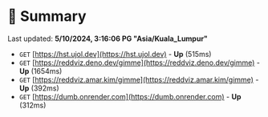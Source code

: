 # 📖 Summary
Last updated: **5/10/2024, 3:16:06 PG "Asia/Kuala_Lumpur"**

- `GET` [https://hst.ujol.dev](https://hst.ujol.dev) - **Up** (515ms)
- `GET` [https://reddviz.deno.dev/gimme](https://reddviz.deno.dev/gimme) - **Up** (1654ms)
- `GET` [https://reddviz.amar.kim/gimme](https://reddviz.amar.kim/gimme) - **Up** (392ms)
- `GET` [https://dumb.onrender.com](https://dumb.onrender.com) - **Up** (312ms)
